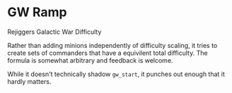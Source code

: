 # GW Ramp

Rejiggers Galactic War Difficulty

Rather than adding minions independently of difficulty scaling, it tries to create sets of commanders that have a equivilent total difficulty. The formula is somewhat arbitrary and feedback is welcome.

While it doesn't technically shadow `gw_start`, it punches out enough that it hardly matters.
